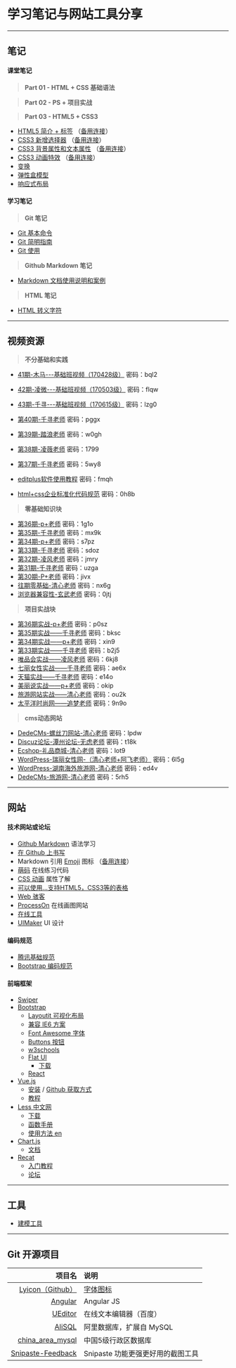 # 学习笔记与网站工具分享

---

## 笔记

#### 课堂笔记

> **Part 01 - HTML + CSS 基础语法**

> **Part 02 - PS + 项目实战**

> **Part 03 - HTML5 + CSS3**

* [HTML5 简介 + 标签](part03/20170612_01.md) （[备用连接](http://note.youdao.com/share/?id=59997b749c139857c4c17ffd1eb7f5e3&type=note#/)）
* [CSS3 新增选择器](part03/20170613_02.md) （[备用连接](http://note.youdao.com/share/?id=0152d97a343e5f6697e48f45f134f124&type=note#/)）
* [CSS3 背景属性和文本属性](part03/20170616_03.md) （[备用连接](http://note.youdao.com/share/?id=404b0cdd7d9c4222781e03eb9acbfd7e&type=note#/)）
* [CSS3 动画特效](part03/20170617_04/20170617_04.md) （[备用连接](http://note.youdao.com/share/?id=1576bca21a103112f3e6a2d8ee1a4f99&type=note#/)）
* [变换](part03/20170621_05/20170621_05.md)
* [弹性盒模型](part03/20170622_06/20170622_06.md)
* [响应式布局](part03/20170625_08/20170625_08.md)

#### 学习笔记

> **Git 笔记**

* [Git 基本命令](git-notes/Git基本命令.md)
* [Git 简明指南](git-notes/Git简明指南.md)
* [Git 使用](git-notes/Git使用.md)

> **Github Markdown 笔记**

* [Markdown 文档使用说明和案例](markdown/Markdown文档使用说明和案例.md)

> **HTML 笔记**

* [HTML 转义字符](web/HTML转义字符.md)

---

## 视频资源

> **不分基础和实践**

* [41期-木马---基础班视频（170428级）](http://pan.baidu.com/s/1nvjtzDJ) 密码：bql2
* [42期-凌微---基础班视频（170503级）](http://pan.baidu.com/s/1eSP6aTO) 密码：flqw
* [43期-千寻---基础班视频（170615级）](http://pan.baidu.com/s/1slz2IHB) 密码：lzg0
* [第40期-千寻老师](http://pan.baidu.com/s/1c2GfjYo) 密码：pggx   
* [第39期-踏浪老师](http://pan.baidu.com/s/1bC4pu2) 密码：w0gh
* [第38期-凌薇老师](http://pan.baidu.com/s/1nv391eL) 密码：1799
* [第37期-千寻老师](http://pan.baidu.com/s/1kVjt015) 密码：5wy8

* [editplus软件使用教程](http://pan.baidu.com/s/1hrXpi40) 密码：fmqh
* [html+css企业标准化代码规范](http://pan.baidu.com/s/1pLLMYRx) 密码：0h8b

> **零基础知识块**

* [第36期-p+老师](http://pan.baidu.com/s/1kVI7ONH) 密码：1g1o
* [第35期-千寻老师](http://pan.baidu.com/s/1cBxc42) 密码：mx9k
* [第34期-p+老师](http://pan.baidu.com/s/1o7UYePO) 密码：s7pz
* [第33期-千寻老师](http://pan.baidu.com/s/1c2FsqXE) 密码：sdoz
* [第32期-凌风老师](http://pan.baidu.com/s/1pKUTmA3) 密码：jmry
* [第31期-千寻老师](http://pan.baidu.com/s/1o8PLkZS) 密码：uzga
* [第30期-P+老师](http://pan.baidu.com/s/1i5LlFff) 密码：jivx
* [往期零基础-清心老师](http://pan.baidu.com/s/1cpBPaY) 密码：nx6g
* [浏览器兼容性-玄武老师](http://pan.baidu.com/s/1o7SmOXW) 密码：0jtj

> **项目实战块**

* [第36期实战-p+老师](http://pan.baidu.com/s/1o8lrIo6) 密码：p0sz
* [第35期实战——千寻老师](http://pan.baidu.com/s/1mijYs7A) 密码：bksc
* [第34期实战——p+老师](http://pan.baidu.com/s/1jHCPvGM) 密码：xin9
* [第33期实战——千寻老师](http://pan.baidu.com/s/1hrCmdPq) 密码：b2j5
* [唯品会实战——凌风老师](http://pan.baidu.com/s/1dEZrqHN) 密码：6kj8
* [七丽女性实战——千寻老师](http://pan.baidu.com/s/1mifOclU) 密码：ae6x      
* [天猫实战——千寻老师](http://pan.baidu.com/s/1jIsSirk) 密码：e14o
* [美丽说实战——p+老师](http://pan.baidu.com/s/1mhSWRG0) 密码：okip
* [旅游网站实战——清心老师](http://pan.baidu.com/s/1cgO4kY) 密码：ou2k
* [太平洋时尚网——追梦老师](http://pan.baidu.com/s/1nv32CD7) 密码：9n9o

> **cms动态网站**

* [DedeCMs-螺丝刀网站-清心老师](http://pan.baidu.com/s/1qYrRIDQ) 密码：lpdw
* [Discuz论坛-潭州论坛-无虑老师](http://pan.baidu.com/s/1pKJxTk3) 密码：t18k
* [Ecshop-礼品商城-清心老师](http://pan.baidu.com/s/1jIHg0CI) 密码：lot9
* [WordPress-瑞丽女性网-（清心老师+阿飞老师）](http://pan.baidu.com/s/1eRCUCi2) 密码：6l5g
* [WordPress-湖南海外旅游网-清心老师](http://pan.baidu.com/s/1eREW2yA) 密码：ed4v
* [DedeCMs-旅游网-清心老师](http://pan.baidu.com/s/1c2Oeq3I) 密码：5rh5

---

## 网站

#### 技术网站或论坛

* [Github Markdown](https://guides.github.com/features/mastering-markdown/) 语法学习
* [在 Github 上书写](https://help.github.com/categories/writing-on-github/)
* Markdown 引用 [Emoji](http://emoji-cheat-sheet.com/) 图标 （[备用连接](https://www.webpagefx.com/tools/emoji-cheat-sheet/)）
* [萌码](http://www.mengma.com/) 在线练习代码
* [CSS 动画](http://oli.jp/2010/css-animatable-properties/) 属性了解
* [可以使用...支持HTML5，CSS3等的表格](http://caniuse.com/)
* [Web 骇客](http://www.webhek.com)
* [ProcessOn](https://www.processon.com/) 在线画图网站
* [在线工具](http://tool.oschina.net/)
* [UIMaker](http://www.uimaker.com) UI 设计

#### 编码规范

* [腾讯基础规范](http://tguide.qq.com/main/index.htm)
* [Bootstrap 编码规范](http://codeguide.bootcss.com/)

#### 前端框架

* [Swiper](http://www.swiper.com.cn/)
* [Bootstrap](http://www.bootcss.com/)
    + [Layoutit 可视化布局](http://www.bootcss.com/p/layoutit/)
    + [兼容 IE6 方案](http://www.bootcss.com/p/bsie/)
    + [Font Awesome 字体](http://www.bootcss.com/p/font-awesome/)
    + [Buttons 按钮](http://www.bootcss.com/p/buttons/)
    + [w3schools](http://w3schools.bootcss.com/default.html)
    + [Flat UI](http://www.bootcss.com/p/flat-ui/)
        - [下载](https://github.com/designmodo/Flat-UI/archive/master.zip)
    + [React](https://react.bootcss.com/)
* [Vue.js](https://cn.vuejs.org/)
    + [安装](https://cn.vuejs.org/v2/guide/installation.html) / [Github 获取方式](https://github.com/vuejs/vue)
    + [教程](https://cn.vuejs.org/v2/guide/)
* [Less 中文网](http://lesscss.cn/)
    + [下载](http://lesscss.cn/#download-options)
    + [函数手册](http://lesscss.cn/functions/)
    + [使用方法 en](http://lesscss.cn/usage/)
* [Chart.js](http://www.chartjs.org/)
    + [文档](http://www.chartjs.org/docs/latest/)
* [Recat]()
    + [入门教程](http://www.ruanyifeng.com/blog/2015/03/react.html)
    + [论坛](http://react-china.org/)

---

## 工具

* [建模工具](http://www.oschina.net/project/tag/83/)

---

## Git 开源项目

项目名|说明
---:|:---
[Lyicon（Github）](https://github.com/ijry/lyicon.git)|[字体图标](http://lyicon.lingyun.net/)
[Angular](https://github.com/angular/angular.git)|Angular JS
[UEditor](https://github.com/fex-team/ueditor.git)|在线文本编辑器（百度）
[AliSQL](https://github.com/alibaba/AliSQL.git)|阿里数据库，扩展自 MySQL
[china_area_mysql](https://github.com/kakuilan/china_area_mysql.git)|中国5级行政区数据库
[Snipaste-Feedback](https://github.com/liulex/Snipaste-Feedback.git)|Snipaste 功能更强更好用的截图工具

